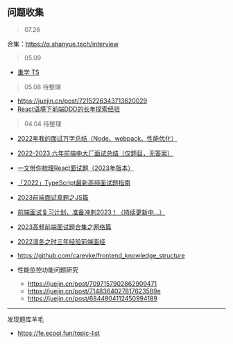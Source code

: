 ## 问题收集


 
> 07.26

合集：https://q.shanyue.tech/interview


> 05.09

- [重学 TS](https://juejin.cn/post/7211358106629750841)

> 05.08 待整理

- https://juejin.cn/post/7215226343713620029
- [React语境下前端DDD的长年探索经验](https://juejin.cn/post/7187584683478089787)


> 04.04 待整理

- [2022年我的面试万字总结（Node、webpack、性能优化）](https://juejin.cn/post/7161292246526984228)
- [2022-2023 六年前端中大厂面试总结（仅题目，无答案）](https://juejin.cn/post/7207410405857017917)
- [一文带你梳理React面试题（2023年版本）](https://juejin.cn/post/7182382408807743548)
- [「2022」TypeScript最新高频面试题指南](https://juejin.cn/post/7162011064819777567)
- [2023前端面试真题之JS篇](https://juejin.cn/post/7202904269535887418)
- [前端面试复习计划，准备冲刺2023！（持续更新中...）](https://juejin.cn/post/7184720010563027001)
- [2023高频前端面试题合集之网络篇](https://juejin.cn/post/7197070078360322109)
- [2022凛冬之时三年经验前端面经](https://juejin.cn/post/7173316141161381924)
- https://github.com/careyke/frontend_knowledge_structure


- 性能监控功能问题研究
    - https://juejin.cn/post/7097157902862909471
    - https://juejin.cn/post/7148364027817623589e
    - https://juejin.cn/post/6844904112450994189

-----------------



发现题库羊毛

- https://fe.ecool.fun/topic-list
